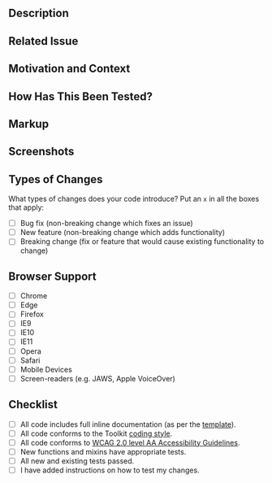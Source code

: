 <!--
                            W A R N I N G

   Please ensure you have followed our contributing guidelines before
             attempting to merge any work into the project.

  TITLE:
    Provide a general summary of your changes in the Title above.

  LABELS:
    Please add appropriate labels to your PR.
    If you've made changes to a specific package, please make sure to select
    the corresponding label.
-->

## Description
<!--
  Describe your changes in detail

  NOTE: This should match the CHANGELOG structure and will be used on release.
-->


## Related Issue
<!-- Please link to the issue here. If an issue doesn't exist, please create one. -->


## Motivation and Context
<!--
  Why is this change required? What problem does it solve? What program is it
  supporting (if any)?
-->


## How Has This Been Tested?
<!--
  Please describe in detail how you tested your changes.

  Include details of your testing environment, and the tests you ran to
  see how your change affects other areas of the code, etc.
-->


## Markup
<!-- If appropriate, please provide markup to compliment your changes. -->


## Screenshots
<!-- If appropriate, please provide screenshots. -->


## Types of Changes

What types of changes does your code introduce? Put an `x` in all the boxes that apply:

- [ ] Bug fix (non-breaking change which fixes an issue)
- [ ] New feature (non-breaking change which adds functionality)
- [ ] Breaking change (fix or feature that would cause existing functionality to change)

## Browser Support

- [ ] Chrome
- [ ] Edge
- [ ] Firefox
- [ ] IE9
- [ ] IE10
- [ ] IE11
- [ ] Opera
- [ ] Safari
- [ ] Mobile Devices
- [ ] Screen-readers (e.g. JAWS, Apple VoiceOver)

## Checklist

- [ ] All code includes full inline documentation (as per the [template](https://github.com/sky-uk/toolkit/blob/master/_template.scss)).
- [ ] All code conforms to the Toolkit [coding style](https://github.com/sky-uk/toolkit/wiki/Coding-Style).
- [ ] All code conforms to [WCAG 2.0 level AA Accessibility Guidelines](https://www.w3.org/TR/WCAG20/).
- [ ] New functions and mixins have appropriate tests.
- [ ] All new and existing tests passed.
- [ ] I have added instructions on how to test my changes.

